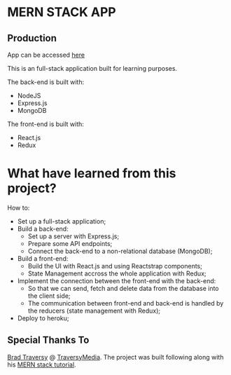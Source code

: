 # MERN STACK APP

## Production
App can be accessed [here](https://dry-cove-98782.herokuapp.com/)

This is an full-stack application built for learning purposes. 

The back-end is built with: 

* NodeJS
* Express.js
* MongoDB

The front-end is built with: 

 * React.js
 * Redux

# What have learned from this project?

How to:

* Set up a full-stack application;
* Build a back-end:
    * Set up a server with Express.js;
    * Prepare some API endpoints;
    * Connect the back-end to a non-relational database (MongoDB);
* Build a front-end:
    * Build the UI with React.js and using Reactstrap components;
    * State Management accross the whole application with Redux;
* Implement the connection between the front-end with the back-end: 
    * So that we can send, fetch and delete data from the database into the client side;
    * The communication between front-end and back-end is handled by the reducers (state management with Redux);
* Deploy to heroku;

## Special Thanks To

[Brad Traversy](https://github.com/bradtraversy) @ [TraversyMedia](https://www.traversymedia.com). The project was built following along with his [MERN stack tutorial](https://www.youtube.com/playlist?list=PLillGF-RfqbbiTGgA77tGO426V3hRF9iE).
